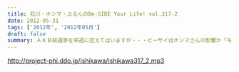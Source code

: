 ```yaml
---
title: 石川・ホンマ・ぶるんのBe-SIDE Your Life! vol.317-2
date: 2012-05-31
tags: ['2012年', '2012年05月']
draft: false
summary: ＡＫＢ総選挙を来週に控えてはいますが・・・ビーサイはホンマさんの影響か「モーニング娘。」派にならざるを得ず！？あれ、昨年はホンマさんも総選挙のムック本を手にしていたような気が・・・ＮＡＭＡＥ
---
```


http://project-phi.ddo.jp/ishikawa/ishikawa317_2.mp3

